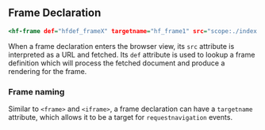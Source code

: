 ## Frame Declaration

``` .html
<hf-frame def="hfdef_frameX" targetname="hf_frame1" src="scope:./index.html" main="main"></hf-frame>
```
	
When a frame declaration enters the browser view, its `src` attribute is interpreted as a URL and fetched.
Its `def` attribute is used to lookup a frame definition which will process the fetched document
and produce a rendering for the frame.

### Frame naming

Similar to `<frame>` and `<iframe>`, 
a frame declaration can have a `targetname` attribute,
which allows it to be a target for `requestnavigation` events.

